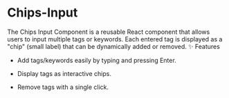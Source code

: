 # Chips-Input
The Chips Input Component is a reusable React component that allows users to input multiple tags or keywords. Each entered tag is displayed as a "chip" (small label) that can be dynamically added or removed.
✨ Features

* Add tags/keywords easily by typing and pressing Enter.

* Display tags as interactive chips.

* Remove tags with a single click.
